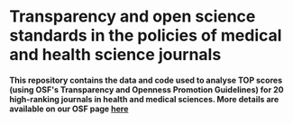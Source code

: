 # Transparency and open science standards in the policies of medical and health science journals

#### This repository contains the data and code used to analyse TOP scores (using OSF's Transparency and Openness Promotion Guidelines) for 20 high-ranking journals in health and medical sciences. More details are available on our OSF page [here](https://osf.io/h2xud/) 

